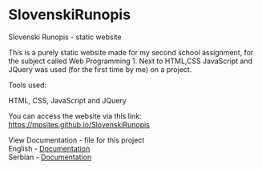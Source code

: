 # SlovenskiRunopis
Slovenski Runopis - static website

This is a purely static website made for my second school assignment, for the subject called Web Programming 1. Next to HTML,CSS JavaScript and JQuery was used (for the first time by me) on a project.

Tools used:

HTML, CSS, JavaScript and JQuery

You can access the website via this link:<br/>
https://mpsites.github.io/SlovenskiRunopis


View Documentation - file for this project <br/>
English - <a href="https://raw.githubusercontent.com/MPSites/SlovenskiRunopis/gh-pages/w2doc_eng.pdf">Documentation</a> <br/>
Serbian - <a href="https://raw.githubusercontent.com/MPSites/SlovenskiRunopis/gh-pages/dokumentacija.pdf">Documentation</a> 
